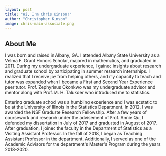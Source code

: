 ```yaml
---
layout: post
title: "Hi, I'm Chris Kinson!"
author: "Christopher Kinson"
image: chris-main-associate.png
---
```


## About Me
I was born and raised in Albany, GA. I attended Albany State University as a Velma F. Grant Honors Scholar, majored in mathematics, and graduated in 2011. During my undergraduate experience, I gained insights about research and graduate school by participating in summer research internships.  I realized that I receive joy from helping others, and my capacity to teach and tutor was expanded when I became a First and Second Year Experience peer tutor. Prof. Zephyrinus Okonkwo was my undergraduate advisor and mentor along with Prof. M. H. Talukder who introduced me to statistics.

Entering graduate school was a humbling experience and I was ecstatic to be at the University of Illinois in the Statistics Department. In 2012, I was awarded the NSF Graduate Research Fellowship. After a few years of coursework and research under the advisement of Prof. Annie Qu, I defended my dissertation in July of 2017 and graduated in August of 2017. After graduation, I joined the faculty in the Department of Statistics as a Visiting Assistant Professor. In the fall of 2018, I began as Teaching Assistant Professor in the department. Additionally, I served as one of the Academic Advisors for the department's Master's Program during the years 2018-2020.
